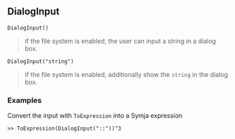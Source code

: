 ## DialogInput 


```
DialogInput()
```
 
> if the file system is enabled, the user can input a string in a dialog box. 


```
DialogInput("string")
```
 
> if the file system is enabled, additionally show the `string` in the dialog box.

 


### Examples

Convert the input with `ToExpression` into a Symja expression

```
>> ToExpression(DialogInput("::"))^3
```
 